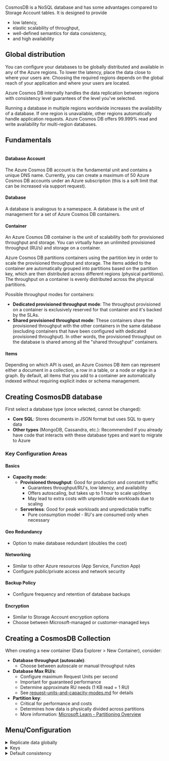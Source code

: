 CosmosDB is a NoSQL database and has some advantages compared to Storage Account tables. It is designed to provide

-   low latency,
-   elastic scalability of throughput,
-   well-defined semantics for data consistency,
-   and high availability

## Global distribution

You can configure your databases to be globally distributed and available in any of the Azure regions. To lower the latency, place the data close to where your users are. Choosing the required regions depends on the global reach of your application and where your users are located.

Azure Cosmos DB internally handles the data replication between regions with consistency level guarantees of the level you've selected.

Running a database in multiple regions worldwide increases the availability of a database. If one region is unavailable, other regions automatically handle application requests. Azure Cosmos DB offers 99.999% read and write availability for multi-region databases.

## Fundamentals

<figure><img src="../../../../../.gitbook/assets/cosmos-entities.png" alt=""><figcaption></figcaption></figure>

#### Database Account

The Azure Cosmos DB account is the fundamental unit and contains a unique DNS name. Currently, you can create a maximum of 50 Azure Cosmos DB accounts under an Azure subscription (this is a soft limit that can be increased via support request).

#### Database

A database is analogous to a namespace. A database is the unit of management for a set of Azure Cosmos DB containers.

#### Container

An Azure Cosmos DB container is the unit of scalability both for provisioned throughput and storage. You can virtually have an unlimited provisioned throughput (RU/s) and storage on a container.

Azure Cosmos DB partitions containers using the partition key in order to scale the provisioned throughput and storage. The items added to the container are automatically grouped into partitions based on the partition key, which are then distributed across different regions (physical partitions). The throughput on a container is evenly distributed across the physical partitions.

Possible throughput modes for containers:

-   **Dedicated provisioned throughput mode**: The throughput provisioned on a container is exclusively reserved for that container and it's backed by the SLAs.
-   **Shared provisioned throughput mode**: These containers share the provisioned throughput with the other containers in the same database (excluding containers that have been configured with dedicated provisioned throughput). In other words, the provisioned throughput on the database is shared among all the "shared throughput" containers.

#### Items

Depending on which API is used, an Azure Cosmos DB item can represent either a document in a collection, a row in a table, or a node or edge in a graph. By default, all items that you add to a container are automatically indexed without requiring explicit index or schema management.

## Creating CosmosDB database

First select a database type (once selected, cannot be changed):

-   **Core SQL**: Stores documents in JSON format but uses SQL to query data
-   **Other types** (MongoDB, Cassandra, etc.): Recommended if you already have code that interacts with these database types and want to migrate to Azure

### Key Configuration Areas

#### Basics

-   **Capacity mode**:
    -   **Provisioned throughput**: Good for production and constant traffic
        -   Guarantees throughput/RU's, low latency, and availability
        -   Offers autoscaling, but takes up to 1 hour to scale up/down
        -   May lead to extra costs with unpredictable workloads due to scaling
    -   **Serverless**: Good for peak workloads and unpredictable traffic
        -   Pure consumption model - RU's are consumed only when necessary

#### Geo Redundancy

-   Option to make database redundant (doubles the cost)

#### Networking

-   Similar to other Azure resources (App Service, Function App)
-   Configure public/private access and network security

#### Backup Policy

-   Configure frequency and retention of database backups

#### Encryption

-   Similar to Storage Account encryption options
-   Choose between Microsoft-managed or customer-managed keys

## Creating a CosmosDB Collection

When creating a new container (Data Explorer > New Container), consider:

-   **Database throughput (autoscale)**:
    -   Choose between autoscale or manual throughput rules
-   **Database Max RU/s**:
    -   Configure maximum Request Units per second
    -   Important for guaranteed performance
    -   Determine approximate RU needs (1 KB read = 1 RU)
    -   See [request-units-and-capacity-modes.md](request-units-and-capacity-modes.md) for details
-   **Partition key**:
    -   Critical for performance and costs
    -   Determines how data is physically divided across partitions
    -   More information: [Microsoft Learn - Partitioning Overview](https://learn.microsoft.com/en-us/azure/cosmos-db/partitioning-overview)

## Menu/Configuration

<details>

<summary>Replicate data globally</summary>

A Map to select regions where the database should keep replicas of the database

</details>

<details>

<summary>Keys</summary>

Under this section you can find the endpoint URL and keys to access the database

</details>

<details>

<summary>Default consistency</summary>

Configure default consistency levels described [here](consistency-levels.md).

</details>
